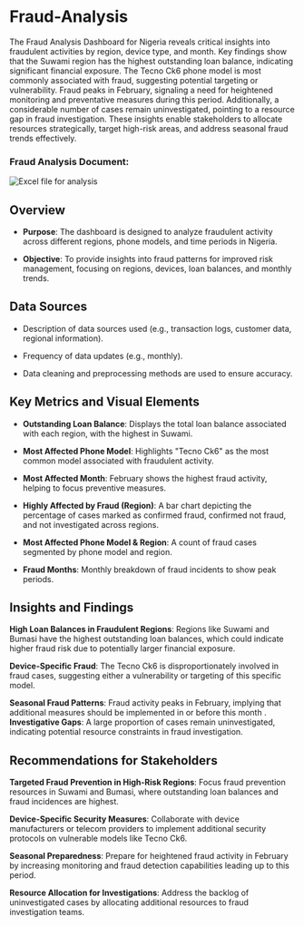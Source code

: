 # Fraud-Analysis
The Fraud Analysis Dashboard for Nigeria reveals critical insights into fraudulent activities by region, device type, and month. Key findings show that the Suwami region has the highest outstanding loan balance, indicating significant financial exposure. The Tecno Ck6 phone model is most commonly associated with fraud, suggesting potential targeting or vulnerability. Fraud peaks in February, signaling a need for heightened monitoring and preventative measures during this period. Additionally, a considerable number of cases remain uninvestigated, pointing to a resource gap in fraud investigation. These insights enable stakeholders to allocate resources strategically, target high-risk areas, and address seasonal fraud trends effectively.

### Fraud Analysis Document:

![Excel file for analysis](https://docs.google.com/spreadsheets/d/1z4XmKZbVhsnccqebmdmL0EmuuoKZ1Kbd/edit?usp=sharing&ouid=111293989867994145809&rtpof=true&sd=true)

## Overview
- **Purpose**: The dashboard is designed to analyze fraudulent activity across different regions, phone models, and time periods in Nigeria.

- **Objective**: To provide insights into fraud patterns for improved risk management, focusing on regions, devices, loan balances, and monthly trends.

## Data Sources
- Description of data sources used (e.g., transaction logs, customer data, regional information).

- Frequency of data updates (e.g., monthly).

- Data cleaning and preprocessing methods are used to ensure accuracy.

## Key Metrics and Visual Elements
- **Outstanding Loan Balance**: Displays the total loan balance associated with each region, with the highest in Suwami.

- **Most Affected Phone Model**: Highlights "Tecno Ck6" as the most common model associated with fraudulent activity.

- **Most Affected Month**: February shows the highest fraud activity, helping to focus preventive measures.

- **Highly Affected by Fraud (Region)**: A bar chart depicting the percentage of cases marked as confirmed fraud, confirmed not fraud, and not investigated across regions.

- **Most Affected Phone Model & Region**: A count of fraud cases segmented by phone model and region.

- **Fraud Months**: Monthly breakdown of fraud incidents to show peak periods.

## Insights and Findings
**High Loan Balances in Fraudulent Regions**: Regions like Suwami and Bumasi have the highest outstanding loan balances, which could indicate higher fraud risk due to potentially larger financial exposure.

**Device-Specific Fraud**: The Tecno Ck6 is disproportionately involved in fraud cases, suggesting either a vulnerability or targeting of this specific model.

**Seasonal Fraud Patterns**: Fraud activity peaks in February, implying that additional measures should be implemented in or before this month
.
**Investigative Gaps**: A large proportion of cases remain uninvestigated, indicating potential resource constraints in fraud investigation.

## Recommendations for Stakeholders
**Targeted Fraud Prevention in High-Risk Regions**: Focus fraud prevention resources in Suwami and Bumasi, where outstanding loan balances and fraud incidences are highest.

**Device-Specific Security Measures**: Collaborate with device manufacturers or telecom providers to implement additional security protocols on vulnerable models like Tecno Ck6.

**Seasonal Preparedness**: Prepare for heightened fraud activity in February by increasing monitoring and fraud detection capabilities leading up to this period.

**Resource Allocation for Investigations**: Address the backlog of uninvestigated cases by allocating additional resources to fraud investigation teams.

